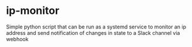 # ip-monitor
Simple python script that can be run as a systemd service to monitor an ip address and send notification of changes in state to a Slack channel via webhook

